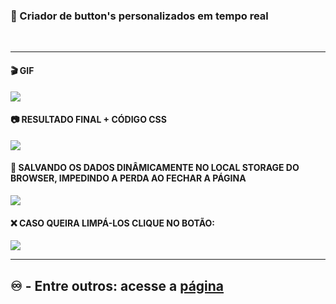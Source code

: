 <h3> 🔵 Criador de button's personalizados em tempo real</h3>
<br>
<hr>
<h4>🎬 GIF </h4>
<img src="https://user-images.githubusercontent.com/74941958/200725839-6f5559b7-19ca-44dc-a99f-28b1c2782f68.gif"> 
<br>
<h4>📷 RESULTADO FINAL + CÓDIGO CSS</h4>
<img src="https://user-images.githubusercontent.com/74941958/200728582-575c3d12-1e1d-4ac2-961b-1315ac7c8f86.png">
<br>
<h4>💾 SALVANDO OS DADOS DINÂMICAMENTE NO LOCAL STORAGE DO BROWSER, IMPEDINDO A PERDA AO FECHAR A PÁGINA </h4>
<img src="https://user-images.githubusercontent.com/74941958/201177865-4d5e6fb7-54bf-444d-8b53-a51d9008febb.png"
<br>
<h4>❌ CASO QUEIRA LIMPÁ-LOS CLIQUE NO BOTÃO: </h4>
<img src="https://user-images.githubusercontent.com/74941958/201178695-28988b4a-5031-48e4-865e-2441ad5ea3b1.png">
<hr>
<h2> ♾️ - Entre outros: acesse a <a href="https://pauloesmelos.github.io/button-creator-dynamic-javascript/">página</a></h2>
